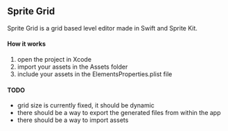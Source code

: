 ## Sprite Grid

Sprite Grid is a grid based level editor made in Swift and Sprite Kit.

#### How it works

1) open the project in Xcode
2) import your assets in the Assets folder
3) include your assets in the ElementsProperties.plist file

#### TODO

- grid size is currently fixed, it should be dynamic
- there should be a way to export the generated files from within the app
- there should be a way to import assets
